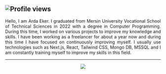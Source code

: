 ![Profile views](https://komarev.com/ghpvc/?username=ardaeker)
---
<p align="justify">
Hello, I am Arda Eker. I graduated from Mersin University Vocational School of Technical Sciences in 2022 with a degree in Computer Programming. During this time, I worked on various projects to improve my knowledge and skills. I have been working as a freelancer for about a year now and during this time I have focused on continuously improving myself. I usually use technologies such as Next.js, React, Tailwind CSS, Mongo DB, MSSQL and I am constantly training myself to improve my skills in this field. 
</p>

---

<p align="center">
  <a href="https://skillicons.dev">
    <img src="https://skillicons.dev/icons?i=vscode,figma,html,css,tailwind,js,ts,nextjs,react,mongodb," />
  </a>
</p>

